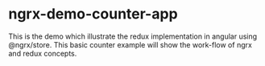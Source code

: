 # ngrx-demo-counter-app
This is the demo which illustrate the redux implementation in angular using @ngrx/store. This basic counter example will show the work-flow of ngrx and redux concepts.
